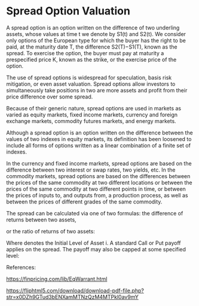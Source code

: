# Spread Option Valuation

A spread option is an option written on the difference of two underling assets, whose values at time t we denote by S1(t) and S2(t). We consider only options of the European type for which the buyer has the right to be paid, at the maturity date T, the difference S2(T)−S1(T), known as the spread. To exercise the option, the buyer must pay at maturity a prespecified price K, known as the strike, or the exercise price of the option.

The use of spread options is widespread for speculation, basis risk mitigation, or even asset valuation. Spread options allow investors to simultaneously take positions in two are more assets and profit from their price difference over some spread.

Because of their generic nature, spread options are used in markets as varied as equity markets, fixed income markets, currency and foreign exchange markets, commodity futures markets, and energy markets.

Although a spread option is an option written on the difference between the values of two indexes in equity markets, its definition has been loosened to include all forms of options written as a linear combination of a finite set of indexes. 

In the currency and fixed income markets, spread options are based on the difference between two interest or swap rates, two yields, etc. In the commodity markets, spread options are based on the differences between the prices of the same commodity at two different locations or between the prices of the same commodity at two different points in time, or between the prices of inputs to, and outputs from, a production process, as well as between the prices of different grades of the same commodity.

The spread can be calculated via one of two formulas: the difference of returns between two assets, 
 
or the ratio of returns of two assets:
 
Where   denotes the Initial Level of Asset i.
A standard Call or Put payoff applies on the spread. The payoff may also be capped at some specified level:
 



References:

https://finpricing.com/lib/EqWarrant.html

https://fliphtml5.com/download/download-pdf-file.php?str=x0DZh9GTud3bENXamMTNzQzM4MTPkl0av9mY


